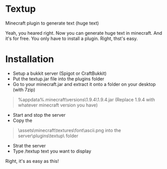 # Textup
Minecraft plugin to generate text (huge text)

Yeah, you heared right. Now you can generate huge text in minecraft. And it's for free. You only have to install a plugin. Right, thst's easy.

# Installation

 - Setup a bukkit server (Spigot or CraftBukkit)
 - Put the textup.jar file into the plugins folder
 - Go to your minecraft.jar and extract it onto a folder on your desktop (with 7zip) 
 > %appdata%\.minecraft\versions\1.9.4\1.9.4.jar
(Replace 1.9.4 with whatever minecraft version you have)
 - Start and stop the server
 - Copy the 
 > \assets\minecraft\textures\font\ascii.png into the server\plugins\textup\ folder
 - Strat the server
 - Type /textup text you want to display

Right, it's as easy as this!
